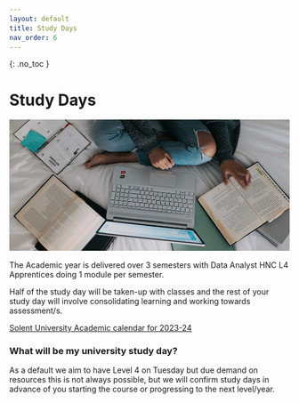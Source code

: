 ```yaml
---
layout: default
title: Study Days
nav_order: 6
---
```


{: .no_toc }

# Study Days

![windows-v94mlgvsza4-unsplash.jpg](./images/windows-v94mlgvsza4-unsplash.jpg)

The Academic year is delivered over 3 semesters with Data Analyst HNC L4 Apprentices doing 1 module per semester.

Half of the study day will be taken-up with classes and the rest of your study day will involve consolidating learning and working towards assessment/s.


[Solent University Academic calendar for 2023-24](https://students.solent.ac.uk/official-documents/policy-governance-and-information/academic-calendar-2024-25.pdf)

### What will be my university study day?

As a default we aim to have Level 4 on Tuesday but due demand on resources this is not always possible, but we will confirm study days in advance of you starting the course or progressing to the next level/year.

